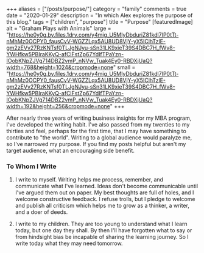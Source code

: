 +++
aliases = ["/posts/purpose/"]
category = "family"
comments = true
date = "2020-01-29"
description = "In which Alex explores the purpose of this blog."
tags = ["children", "purpose"]
title = "Purpose"
[featuredImage]
  alt = "Graham Plays with Animals"
  large = "https://he0y0g.by.files.1drv.com/y4mig_U5MIyDbduriZ81kdl7IP0tTt-nMhMz0OCPY0_fausCvV-WGZZLqx5AU8UD8VjY-yX5IClhTzlE-gm2zEVv27RzKNTsf0TLJgNJyu-sSn31LK9xieT39S4DBC7H_fWv8-YWHfkw5PBIraKKyQ-afClFstZp67YdIfTPaYzn-IOobKNpZJVg714DBZ2vmP_nNVw_Tuak4Ey0-RBDXjUaQ?width=768&height=1024&cropmode=none"
  small = "https://he0y0g.by.files.1drv.com/y4mig_U5MIyDbduriZ81kdl7IP0tTt-nMhMz0OCPY0_fausCvV-WGZZLqx5AU8UD8VjY-yX5IClhTzlE-gm2zEVv27RzKNTsf0TLJgNJyu-sSn31LK9xieT39S4DBC7H_fWv8-YWHfkw5PBIraKKyQ-afClFstZp67YdIfTPaYzn-IOobKNpZJVg714DBZ2vmP_nNVw_Tuak4Ey0-RBDXjUaQ?width=192&height=256&cropmode=none"
+++

After nearly three years of writing business insights for my MBA program, I've developed the writing habit. I've also passed from my twenties to my thirties and feel, perhaps for the first time, that I may have something to contribute to "the world". Writing to a global audience would paralyze me, so I've narrowed my purpose. If you find my posts helpful but aren't my target audience, what an encouraging side benefit.

### To Whom I Write

1. I write to myself. Writing helps me process, remember, and communicate what I've learned. Ideas don't become communicable until I've argued them out on paper. My best thoughts are full of holes, and I welcome constructive feedback. I refuse trolls, but I pledge to welcome and publish all criticism which helps me to grow as a thinker, a writer, and a doer of deeds.

2. I write to my children. They are too young to understand what I learn today, but one day they shall. By then I'll have forgotten what to say or from hindsight bias be incapable of sharing the learning journey. So I write today what they may need tomorrow.
